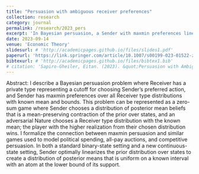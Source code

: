 ```yaml
---
title: "Persuasion with ambiguous receiver preferences"
collection: research
category: journal
permalink: /research/2023_pers
excerpt: 'In Bayesian persuasion, a Sender with maxmin preferences linearizes the prior.'
date: 2023-09-14
venue: 'Economic Theory'
slidesurl: # 'http://academicpages.github.io/files/slides1.pdf'
paperurl: 'https://link.springer.com/article/10.1007/s00199-023-01522-z'
bibtexurl: # 'http://academicpages.github.io/files/bibtex1.bib'
# citation: 'Sapiro-Gheiler, Eitan. (2023). &quot;Persuasion with Ambiguous Receiver Preferences.&quot; <i>Economic Theory</i>, vol. 77; pp. 1173--1218.'
---
```


Abstract: I describe a Bayesian persuasion problem where Receiver has a private type representing a cutoff for choosing Sender’s preferred action, and Sender has maxmin preferences over all Receiver type distributions with known mean and bounds. This problem can be represented as a zero-sum game where Sender chooses a distribution of posterior mean beliefs that is a mean-preserving contraction of the prior over states, and an adversarial Nature chooses a Receiver type distribution with the known mean; the player with the higher realization from their chosen distribution wins. I formalize the connection between maxmin persuasion and similar games used to model political spending, all-pay auctions, and competitive persuasion. In both a standard binary-state setting and a new continuous-state setting, Sender optimally linearizes the prior distribution over states to create a distribution of posterior means that is uniform on a known interval with an atom at the lower bound of its support.